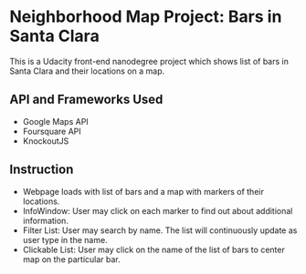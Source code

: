 # Neighborhood Map Project: Bars in Santa Clara

This is a Udacity front-end nanodegree project which shows list of bars in Santa Clara and their locations on a map.

## API and Frameworks Used
* Google Maps API
* Foursquare API
* KnockoutJS

## Instruction
* Webpage loads with list of bars and a map with markers of their locations.
* InfoWindow: User may click on each marker to find out about additional information.
* Filter List: User may search by name. The list will continuously update as user type in the name.
* Clickable List: User may click on the name of the list of bars to center map on the particular bar.
